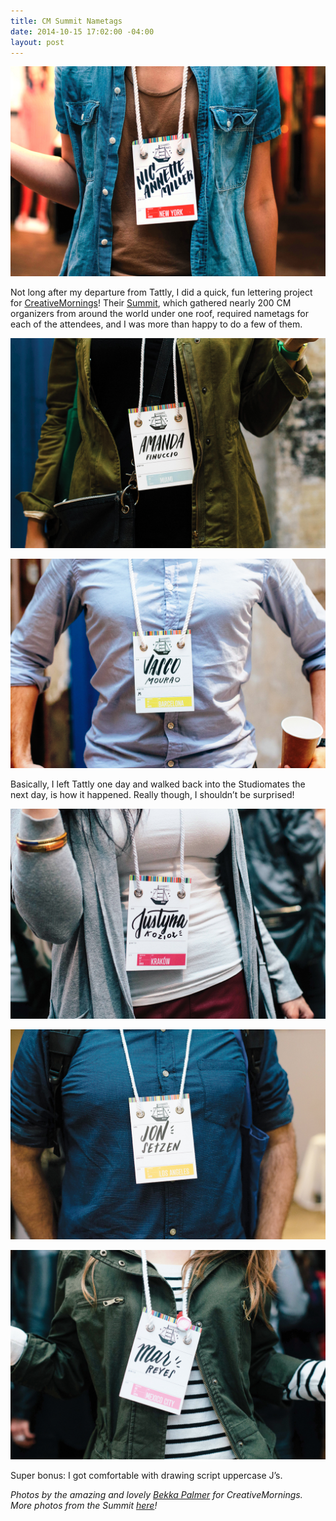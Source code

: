 ```yaml
---
title: CM Summit Nametags
date: 2014-10-15 17:02:00 -04:00
layout: post
---
```


**![Nic Annette Miller, New York](/assets/2014-10-15-CM-Summit-nametags-nic.jpg)**

Not long after my departure from Tattly, I did a quick, fun lettering project for [CreativeMornings](http://creativemornings.com)! Their [Summit](http://ink361.com/app/tag/cmsummit14), which gathered nearly 200 CM organizers from around the world under one roof, required nametags for each of the attendees, and I was more than happy to do a few of them. 

**![Amanda Finuccio, Miami](/assets/2014-10-15-CM-Summit-nametags-amanda.jpg)**

**![Vasco Mourao, Barcelona](/assets/2014-10-15-CM-Summit-nametags-vasco.jpg)**

Basically, I left Tattly one day and walked back into the Studiomates the next day, is how it happened. Really though, I shouldn’t be surprised!

**![Justyna Kozioł, Kraków](/assets/2014-10-15-CM-Summit-nametags-justyna.jpg)**

**![Jon Setzen, Los Angeles](/assets/2014-10-15-CM-Summit-nametags-jon.jpg)**

**![Mar Reyes, Mexico City](/assets/2014-10-15-CM-Summit-nametags-mar.jpg)**

Super bonus: I got comfortable with drawing script uppercase J’s. 

*Photos by the amazing and lovely [Bekka Palmer](http://bekkapalmer.com) for CreativeMornings.  
More photos from the Summit [here](https://www.flickr.com/photos/creativemornings/)!*
